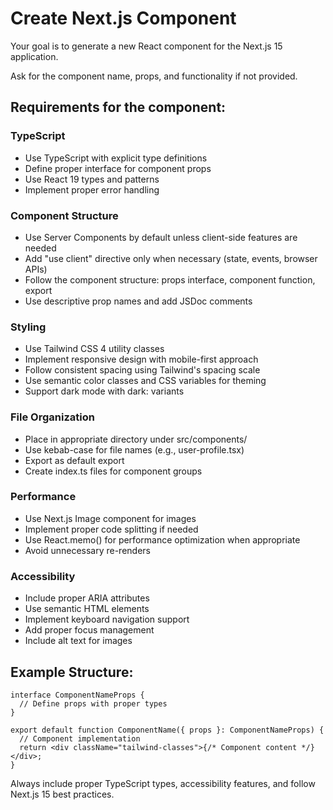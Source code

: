 # Create Next.js Component

Your goal is to generate a new React component for the Next.js 15 application.

Ask for the component name, props, and functionality if not provided.

## Requirements for the component:

### TypeScript

- Use TypeScript with explicit type definitions
- Define proper interface for component props
- Use React 19 types and patterns
- Implement proper error handling

### Component Structure

- Use Server Components by default unless client-side features are needed
- Add "use client" directive only when necessary (state, events, browser APIs)
- Follow the component structure: props interface, component function, export
- Use descriptive prop names and add JSDoc comments

### Styling

- Use Tailwind CSS 4 utility classes
- Implement responsive design with mobile-first approach
- Follow consistent spacing using Tailwind's spacing scale
- Use semantic color classes and CSS variables for theming
- Support dark mode with dark: variants

### File Organization

- Place in appropriate directory under src/components/
- Use kebab-case for file names (e.g., user-profile.tsx)
- Export as default export
- Create index.ts files for component groups

### Performance

- Use Next.js Image component for images
- Implement proper code splitting if needed
- Use React.memo() for performance optimization when appropriate
- Avoid unnecessary re-renders

### Accessibility

- Include proper ARIA attributes
- Use semantic HTML elements
- Implement keyboard navigation support
- Add proper focus management
- Include alt text for images

## Example Structure:

```tsx
interface ComponentNameProps {
  // Define props with proper types
}

export default function ComponentName({ props }: ComponentNameProps) {
  // Component implementation
  return <div className="tailwind-classes">{/* Component content */}</div>;
}
```

Always include proper TypeScript types, accessibility features, and follow Next.js 15 best practices.
